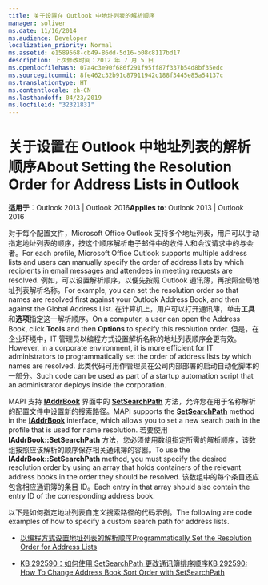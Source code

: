 ```yaml
---
title: 关于设置在 Outlook 中地址列表的解析顺序
manager: soliver
ms.date: 11/16/2014
ms.audience: Developer
localization_priority: Normal
ms.assetid: e1589568-cb49-86dd-5d16-b08c8117bd17
description: 上次修改时间：2012 年 7 月 5 日
ms.openlocfilehash: 07a4c3e90f686f291f95ff87f337b54d8bf35edc
ms.sourcegitcommit: 8fe462c32b91c87911942c188f3445e85a54137c
ms.translationtype: HT
ms.contentlocale: zh-CN
ms.lasthandoff: 04/23/2019
ms.locfileid: "32321831"
---
```

# <a name="about-setting-the-resolution-order-for-address-lists-in-outlook"></a><span data-ttu-id="4088a-103">关于设置在 Outlook 中地址列表的解析顺序</span><span class="sxs-lookup"><span data-stu-id="4088a-103">About Setting the Resolution Order for Address Lists in Outlook</span></span>

  
  
<span data-ttu-id="4088a-104">**适用于**：Outlook 2013 | Outlook 2016</span><span class="sxs-lookup"><span data-stu-id="4088a-104">**Applies to**: Outlook 2013 | Outlook 2016</span></span> 
  
<span data-ttu-id="4088a-105">对于每个配置文件，Microsoft Office Outlook 支持多个地址列表，用户可以手动指定地址列表的顺序，按这个顺序解析电子邮件中的收件人和会议请求中的与会者。</span><span class="sxs-lookup"><span data-stu-id="4088a-105">For each profile, Microsoft Office Outlook supports multiple address lists and users can manually specify the order of address lists by which recipients in email messages and attendees in meeting requests are resolved.</span></span> <span data-ttu-id="4088a-106">例如，可以设置解析顺序，以便先按照 Outlook 通讯簿，再按照全局地址列表解析名称。</span><span class="sxs-lookup"><span data-stu-id="4088a-106">For example, you can set the resolution order so that names are resolved first against your Outlook Address Book, and then against the Global Address List.</span></span> <span data-ttu-id="4088a-107">在计算机上，用户可以打开通讯簿，单击**工具**和**选项**指定这一解析顺序。</span><span class="sxs-lookup"><span data-stu-id="4088a-107">On a computer, a user can open the Address Book, click **Tools** and then **Options** to specify this resolution order.</span></span> <span data-ttu-id="4088a-108">但是，在企业环境中，IT 管理员以编程方式设置解析名称的地址列表顺序会更有效。</span><span class="sxs-lookup"><span data-stu-id="4088a-108">However, in a corporate environment, it is more efficient for IT administrators to programmatically set the order of address lists by which names are resolved.</span></span> <span data-ttu-id="4088a-109">此类代码可用作管理员在公司内部部署的启动自动化脚本的一部分。</span><span class="sxs-lookup"><span data-stu-id="4088a-109">Such code can be used as part of a startup automation script that an administrator deploys inside the corporation.</span></span> 
  
<span data-ttu-id="4088a-110">MAPI 支持 **[IAddrBook](iaddrbookimapiprop.md)** 界面中的 **[SetSearchPath](iaddrbook-getsearchpath.md)** 方法，允许您在用于名称解析的配置文件中设置新的搜索路径。</span><span class="sxs-lookup"><span data-stu-id="4088a-110">MAPI supports the **[SetSearchPath](iaddrbook-getsearchpath.md)** method in the **[IAddrBook](iaddrbookimapiprop.md)** interface, which allows you to set a new search path in the profile that is used for name resolution.</span></span> <span data-ttu-id="4088a-111">若要使用 **IAddrBook::SetSearchPath** 方法，您必须使用数组指定所需的解析顺序，该数组按照应该解析的顺序保存相关通讯簿的容器。</span><span class="sxs-lookup"><span data-stu-id="4088a-111">To use the **IAddrBook::SetSearchPath** method, you must specify the desired resolution order by using an array that holds containers of the relevant address books in the order they should be resolved.</span></span> <span data-ttu-id="4088a-112">该数组中的每个条目还应包含相应通讯簿的条目 ID。</span><span class="sxs-lookup"><span data-stu-id="4088a-112">Each entry in that array should also contain the entry ID of the corresponding address book.</span></span> 
  
<span data-ttu-id="4088a-113">以下是如何指定地址列表自定义搜索路径的代码示例。</span><span class="sxs-lookup"><span data-stu-id="4088a-113">The following are code examples of how to specify a custom search path for address lists.</span></span>
  
- [<span data-ttu-id="4088a-114">以编程方式设置地址列表的解析顺序</span><span class="sxs-lookup"><span data-stu-id="4088a-114">Programmatically Set the Resolution Order for Address Lists</span></span>](how-to-programmatically-set-the-resolution-order-for-address-lists.md)
    
- [<span data-ttu-id="4088a-115">KB 292590：如何使用 SetSearchPath 更改通讯簿排序顺序</span><span class="sxs-lookup"><span data-stu-id="4088a-115">KB 292590: How To Change Address Book Sort Order with SetSearchPath</span></span>](https://support.microsoft.com/kb/292590)
    

